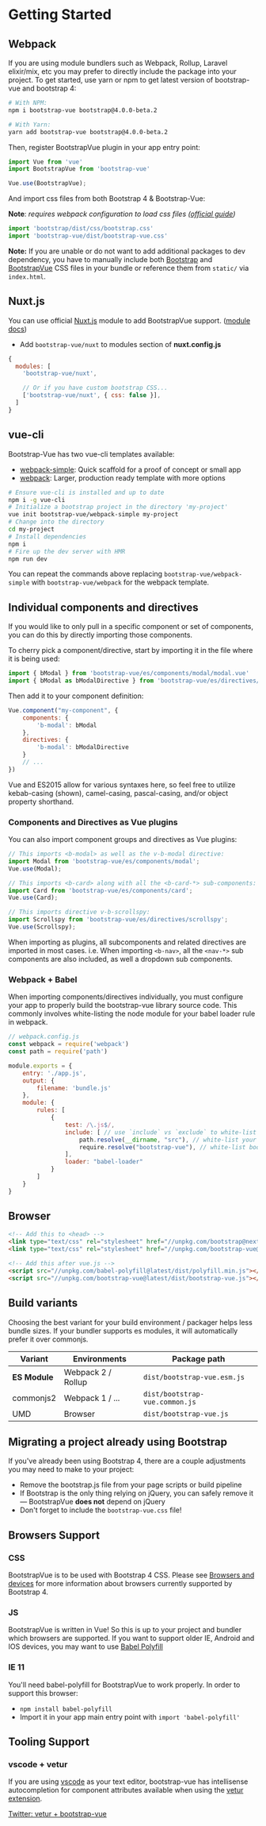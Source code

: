 # Getting Started

## Webpack
If you are using module bundlers such as Webpack, Rollup, Laravel elixir/mix, etc you may prefer to directly include the package
into your project. To get started, use yarn or npm to get latest version of bootstrap-vue and bootstrap 4:

```bash
# With NPM:
npm i bootstrap-vue bootstrap@4.0.0-beta.2

# With Yarn:
yarn add bootstrap-vue bootstrap@4.0.0-beta.2
```

Then, register BootstrapVue plugin in your app entry point:

```js
import Vue from 'vue'
import BootstrapVue from 'bootstrap-vue'

Vue.use(BootstrapVue);
```

And import css files from both Bootstrap 4 & Bootstrap-Vue:

**Note**: _requires webpack configuration to load css files ([official guide](https://webpack.js.org/guides/asset-management/#loading-css))_

```js
import 'bootstrap/dist/css/bootstrap.css'
import 'bootstrap-vue/dist/bootstrap-vue.css'
```

**Note:** If you are unable or do not want to add additional packages to dev dependency, you have to
manually include both [Bootstrap](https://v4-alpha.getbootstrap.com/getting-started/download/)
and [BootstrapVue](https://unpkg.com/bootstrap-vue@latest/dist/bootstrap-vue.css) CSS files
in your bundle or reference them from `static/` via `index.html`.

## Nuxt.js
You can use official [Nuxt.js](https://nuxtjs.org) module to add BootstrapVue support. ([module docs](https://github.com/nuxt-community/modules/tree/master/packages/bootstrap-vue))

- Add `bootstrap-vue/nuxt` to modules section of **nuxt.config.js**

```js
{
  modules: [
    'bootstrap-vue/nuxt',

    // Or if you have custom bootstrap CSS...
    ['bootstrap-vue/nuxt', { css: false }],
  ]
}
```

## vue-cli

Bootstrap-Vue has two vue-cli templates available:

- [webpack-simple](https://github.com/bootstrap-vue/webpack-simple): Quick scaffold for a proof of concept or small app
- [webpack](https://github.com/bootstrap-vue/webpack): Larger, production ready template with more options

```bash
# Ensure vue-cli is installed and up to date
npm i -g vue-cli
# Initialize a bootstrap project in the directory 'my-project'
vue init bootstrap-vue/webpack-simple my-project
# Change into the directory
cd my-project
# Install dependencies
npm i
# Fire up the dev server with HMR
npm run dev
```

You can repeat the commands above replacing `bootstrap-vue/webpack-simple` with
`bootstrap-vue/webpack` for the webpack template.

## Individual components and directives

If you would like to only pull in a specific component or set of components, you can do
this by directly importing those components.

To cherry pick a component/directive, start by importing it in the file where it is being used:

```js
import { bModal } from 'bootstrap-vue/es/components/modal/modal.vue'
import { bModal as bModalDirective } from 'bootstrap-vue/es/directives/modal/modal.js'
```

Then add it to your component definition:

```js
Vue.component("my-component", {
    components: {
        'b-modal': bModal
    },
    directives: {
        'b-modal': bModalDirective
    }
    // ...
})
```

Vue and ES2015 allow for various syntaxes here, so feel free to utilize kebab-casing (shown),
camel-casing, pascal-casing, and/or object property shorthand.

### Components and Directives as Vue plugins

You can also import component groups and directives as Vue plugins:

```js
// This imports <b-modal> as well as the v-b-modal directive:
import Modal from 'bootstrap-vue/es/components/modal';
Vue.use(Modal);

// This imports <b-card> along with all the <b-card-*> sub-components:
import Card from 'bootstrap-vue/es/components/card';
Vue.use(Card);

// This imports directive v-b-scrollspy:
import Scrollspy from 'bootstrap-vue/es/directives/scrollspy';
Vue.use(Scrollspy);
```

When importing as plugins, all subcomponents and related directives are imported in most cases.
i.e. When importing `<b-nav>`, all the `<nav-*>` sub components are also included, as well a
dropdown sub components.


### Webpack + Babel

When importing components/directives individually, you must configure your app to properly
build the bootstrap-vue library source code. This commonly involves white-listing the node
module for your babel loader rule in webpack.

```js
// webpack.config.js
const webpack = require('webpack')
const path = require('path')

module.exports = {
    entry: './app.js',
    output: {
        filename: 'bundle.js'
    },
    module: {
        rules: [
            {
                test: /\.js$/,
                include: [ // use `include` vs `exclude` to white-list vs black-list
                    path.resolve(__dirname, "src"), // white-list your app source files
                    require.resolve("bootstrap-vue"), // white-list bootstrap-vue
                ],
                loader: "babel-loader"
            }
        ]
    }
}
```

## Browser

```html
<!-- Add this to <head> -->
<link type="text/css" rel="stylesheet" href="//unpkg.com/bootstrap@next/dist/css/bootstrap.min.css"/>
<link type="text/css" rel="stylesheet" href="//unpkg.com/bootstrap-vue@latest/dist/bootstrap-vue.css"/>

<!-- Add this after vue.js -->
<script src="//unpkg.com/babel-polyfill@latest/dist/polyfill.min.js"></script>
<script src="//unpkg.com/bootstrap-vue@latest/dist/bootstrap-vue.js"></script>
```

## Build variants

Choosing the best variant for your build environment / packager helps less bundle sizes.
If your bundler supports es modules, it will automatically prefer it over commonjs.

| Variant        | Environments         | Package path
| -------------- | -------------------- | -----------------------------------
| **ES Module**  | Webpack 2 / Rollup   | `dist/bootstrap-vue.esm.js`
| commonjs2      | Webpack 1 / ...      | `dist/bootstrap-vue.common.js`
| UMD            | Browser              | `dist/bootstrap-vue.js`

## Migrating a project already using Bootstrap

If you've already been using Bootstrap 4, there are a couple adjustments you may need to make to your project:

- Remove the bootstrap.js file from your page scripts or build pipeline
- If Bootstrap is the only thing relying on jQuery, you can safely remove it — BootstrapVue **does not** depend on jQuery
- Don't forget to include the `bootstrap-vue.css` file!

## Browsers Support

### CSS

BootstrapVue is to be used with Bootstrap 4 CSS.
Please see [Browsers and devices](https://v4-alpha.getbootstrap.com/getting-started/browsers-devices)
for more information about browsers currently supported by Bootstrap 4.

### JS

BootstrapVue is written in Vue! So this is up to your project and bundler which browsers are supported.
If you want to support older IE, Android and IOS devices, you may want to use
[Babel Polyfill](https://babeljs.io/docs/usage/polyfill)

### IE 11

You'll need babel-polyfill for BootstrapVue to work properly. In order to support this browser:

- `npm install babel-polyfill`
- Import it in your app main entry point with `import 'babel-polyfill'`

## Tooling Support

### vscode + vetur

If you are using [vscode](https://code.visualstudio.com/) as your text editor, bootstrap-vue
has intellisense autocompletion for component attributes available when using the
[vetur extension](https://marketplace.visualstudio.com/items?itemName=octref.vetur).

[Twitter: vetur + bootstrap-vue](https://twitter.com/AlexSashaRegan/status/912769997776158723)

